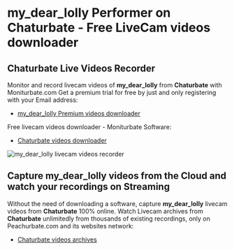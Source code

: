 # my_dear_lolly Performer on Chaturbate - Free LiveCam videos downloader

## Chaturbate Live Videos Recorder

Monitor and record livecam videos of **my_dear_lolly** from **Chaturbate** with Moniturbate.com
Get a premium trial for free by just and only registering with your Email address:
* [my_dear_lolly Premium videos downloader](https://moniturbate.com/request-demo-licence-key.html)

Free livecam videos downloader - Moniturbate Software:
* [Chaturbate videos downloader](https://moniturbate.com/moniturbate-download-software.html)

![my_dear_lolly livecam videos recorder](https://peachurnet.com/templates/moniturbate-software.png)


## Capture my_dear_lolly videos from the Cloud and watch your recordings on Streaming

Without the need of downloading a software, capture **my_dear_lolly** livecam videos from **Chaturbate** 100% online.
Watch Livecam archives from **Chaturbate** unlimitedly from thousands of existing recordings, only on Peachurbate.com and its websites network:
* [Chaturbate videos archives](https://peachurnet.com/)